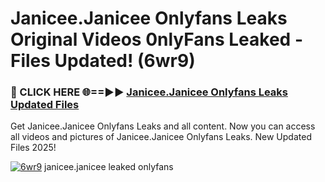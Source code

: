 # Janicee.Janicee Onlyfans Leaks Original Videos 0nlyFans Leaked - Files Updated! (6wr9)

<h3>🔴 CLICK HERE 🌐==►► <a href="https://tinyurl.com/brd5kh86" rel="nofollow">Janicee.Janicee Onlyfans Leaks Updated Files</a></h3>

Get Janicee.Janicee Onlyfans Leaks and all content. Now you can access all videos and pictures of Janicee.Janicee Onlyfans Leaks. New Updated Files 2025!

[![6wr9](https://i.imgur.com/K7sEzmb.gif)](https://tinyurl.com/brd5kh86)
janicee.janicee leaked onlyfans